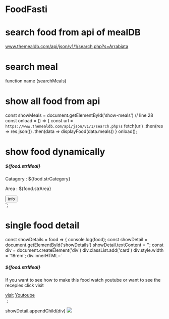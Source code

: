 # FoodFasti
# search food from api of mealDB
www.themealdb.com/api/json/v1/1/search.php?s=Arrabiata

# search meal
function name (searchMeals) 
 

 # show all food from api
  const showMeals =  document.getElementById('show-meals')  // line 28
const onload = () => {
  const url = `https://www.themealdb.com/api/json/v1/1/search.php?s`
  fetch(url)
  .then(res => res.json())
    .then(data => displayFood(data.meals))
}
onload();

 # show food dynamically
 <div class="card">
<!--                 <img src="${food.strMealThumb}" class="card-img-top" alt="..."> -->
                <div class="card-body">
                  <h5 class="card-title">${food.strMeal}</h5>
                  <p class="card-text">Catagory : ${food.strCategory}</p>
                  <p class="card-text">Area : ${food.strArea}</p>
                  <button type="button" class="btn btn-warning">Info</button>
                </div>
              </div>
        `;
        
  </div> 
  
  # single food detail
  const showDetails = food => {
  console.log(food);
  const showDetail = document.getElementById('showDetails')
  showDetail.textContent = '';
  const div = document.createElement('div')
  div.classList.add('card')
  div.style.width = '18rem';
  div.innerHTML=`
<!--   <img src="${food.strMealThumb}" class="card-img-top" alt="..."> -->
  <div class="card-body">
    <h5 class="card-title">${food.strMeal} </h5>
    <p class="card-text">If you want to see how to make this food watch youtube or want to see the recepies click visit</p>
    <a href="${food.strSource}" class="btn btn-primary">visit</a>
    <a href="${food.strYoutube}" class="btn btn-primary">Youtoube</a>
  </div>
  `;

  showDetail.appendChild(div)
  <img src="https://github.com/Khairulhub/FoodFasti/issues/1#issue-1211331216" art="screenshort">
  
